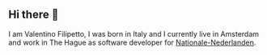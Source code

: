 ## Hi there 👋

I am Valentino Filipetto, I was born in Italy and I currently live in Amsterdam and work in The Hague as software developer for [Nationale-Nederlanden](https://www.nn.nl/Particulier.htm). 




<!--
**ValentinoFilipetto/ValentinoFilipetto** is a ✨ _special_ ✨ repository because its `README.md` (this file) appears on your GitHub profile.

Here are some ideas to get you started:

- 🔭 I’m currently working on ...
- 🌱 I’m currently learning ...
- 👯 I’m looking to collaborate on ...
- 🤔 I’m looking for help with ...
- 💬 Ask me about ...
- 📫 How to reach me: ...
- 😄 Pronouns: ...
- ⚡ Fun fact: ...
-->
